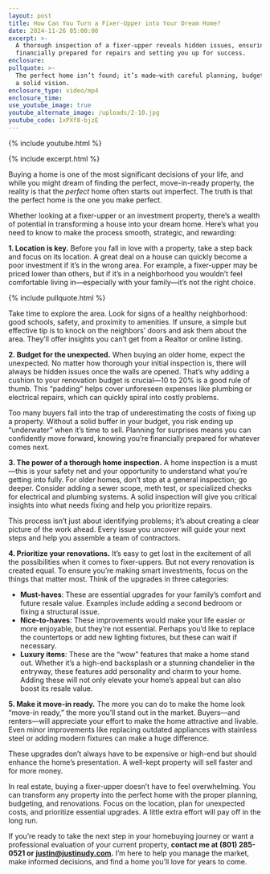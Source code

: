 ```yaml
---
layout: post
title: How Can You Turn a Fixer-Upper into Your Dream Home?
date: 2024-11-26 05:00:00
excerpt: >-
  A thorough inspection of a fixer-upper reveals hidden issues, ensuring you’re
  financially prepared for repairs and setting you up for success.
enclosure:
pullquote: >-
  The perfect home isn’t found; it’s made—with careful planning, budgeting, and
  a solid vision.
enclosure_type: video/mp4
enclosure_time:
use_youtube_image: true
youtube_alternate_image: /uploads/2-10.jpg
youtube_code: 1xPXf8-bjzE
---
```

{% include youtube.html %}

{% include excerpt.html %}

Buying a home is one of the most significant decisions of your life, and while you might dream of finding the perfect, move-in-ready property, the reality is that the *perfect* home often starts out imperfect. The truth is that the perfect home is the one you make perfect.

Whether looking at a fixer-upper or an investment property, there’s a wealth of potential in transforming a house into your dream home. Here’s what you need to know to make the process smooth, strategic, and rewarding:

**1\. Location is key.** Before you fall in love with a property, take a step back and focus on its location. A great deal on a house can quickly become a poor investment if it’s in the wrong area. For example, a fixer-upper may be priced lower than others, but if it’s in a neighborhood you wouldn’t feel comfortable living in—especially with your family—it’s not the right choice.

{% include pullquote.html %}

Take time to explore the area. Look for signs of a healthy neighborhood: good schools, safety, and proximity to amenities. If unsure, a simple but effective tip is to knock on the neighbors’ doors and ask them about the area. They’ll offer insights you can’t get from a Realtor or online listing.

**2\. Budget for the unexpected.** When buying an older home, expect the unexpected. No matter how thorough your initial inspection is, there will always be hidden issues once the walls are opened. That’s why adding a cushion to your renovation budget is crucial—10 to 20% is a good rule of thumb. This “padding” helps cover unforeseen expenses like plumbing or electrical repairs, which can quickly spiral into costly problems.

Too many buyers fall into the trap of underestimating the costs of fixing up a property. Without a solid buffer in your budget, you risk ending up “underwater” when it’s time to sell. Planning for surprises means you can confidently move forward, knowing you’re financially prepared for whatever comes next.

**3\. The power of a thorough home inspection.** A home inspection is a must—this is your safety net and your opportunity to understand what you’re getting into fully. For older homes, don’t stop at a general inspection; go deeper. Consider adding a sewer scope, meth test, or specialized checks for electrical and plumbing systems. A solid inspection will give you critical insights into what needs fixing and help you prioritize repairs.

This process isn’t just about identifying problems; it’s about creating a clear picture of the work ahead. Every issue you uncover will guide your next steps and help you assemble a team of contractors.

**4\. Prioritize your renovations.** It’s easy to get lost in the excitement of all the possibilities when it comes to fixer-uppers. But not every renovation is created equal. To ensure you’re making smart investments, focus on the things that matter most. Think of the upgrades in three categories:

* **Must-haves**: These are essential upgrades for your family’s comfort and future resale value. Examples include adding a second bedroom or fixing a structural issue.
* **Nice-to-haves**: These improvements would make your life easier or more enjoyable, but they’re not essential. Perhaps you’d like to replace the countertops or add new lighting fixtures, but these can wait if necessary.
* **Luxury items**: These are the “wow” features that make a home stand out. Whether it’s a high-end backsplash or a stunning chandelier in the entryway, these features add personality and charm to your home. Adding these will not only elevate your home’s appeal but can also boost its resale value.

**5\. Make it move-in ready.** The more you can do to make the home look “move-in ready,” the more you’ll stand out in the market. Buyers—and renters—will appreciate your effort to make the home attractive and livable. Even minor improvements like replacing outdated appliances with stainless steel or adding modern fixtures can make a huge difference.

These upgrades don’t always have to be expensive or high-end but should enhance the home’s presentation. A well-kept property will sell faster and for more money.

In real estate, buying a fixer-upper doesn’t have to feel overwhelming. You can transform any property into the perfect home with the proper planning, budgeting, and renovations. Focus on the location, plan for unexpected costs, and prioritize essential upgrades. A little extra effort will pay off in the long run.

If you’re ready to take the next step in your homebuying journey or want a professional evaluation of your current property, **contact me at (801) 285-0521 or** [**justin@justinudy.com**](mailto:justin@justinudy.com)**.** I’m here to help you manage the market, make informed decisions, and find a home you’ll love for years to come.